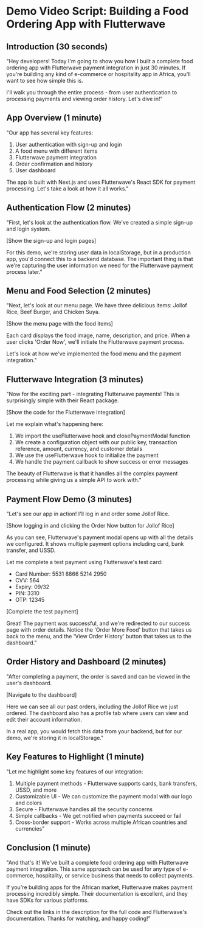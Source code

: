# Demo Video Script: Building a Food Ordering App with Flutterwave

## Introduction (30 seconds)
"Hey developers! Today I'm going to show you how I built a complete food ordering app with Flutterwave payment integration in just 30 minutes. If you're building any kind of e-commerce or hospitality app in Africa, you'll want to see how simple this is.

I'll walk you through the entire process - from user authentication to processing payments and viewing order history. Let's dive in!"

## App Overview (1 minute)
"Our app has several key features:
1. User authentication with sign-up and login
2. A food menu with different items
3. Flutterwave payment integration
4. Order confirmation and history
5. User dashboard

The app is built with Next.js and uses Flutterwave's React SDK for payment processing. Let's take a look at how it all works."

## Authentication Flow (2 minutes)
"First, let's look at the authentication flow. We've created a simple sign-up and login system.

[Show the sign-up and login pages]

For this demo, we're storing user data in localStorage, but in a production app, you'd connect this to a backend database. The important thing is that we're capturing the user information we need for the Flutterwave payment process later."

## Menu and Food Selection (2 minutes)
"Next, let's look at our menu page. We have three delicious items: Jollof Rice, Beef Burger, and Chicken Suya.

[Show the menu page with the food items]

Each card displays the food image, name, description, and price. When a user clicks 'Order Now', we'll initiate the Flutterwave payment process.

Let's look at how we've implemented the food menu and the payment integration."

## Flutterwave Integration (3 minutes)
"Now for the exciting part - integrating Flutterwave payments! This is surprisingly simple with their React package.

[Show the code for the Flutterwave integration]

Let me explain what's happening here:
1. We import the useFlutterwave hook and closePaymentModal function
2. We create a configuration object with our public key, transaction reference, amount, currency, and customer details
3. We use the useFlutterwave hook to initialize the payment
4. We handle the payment callback to show success or error messages

The beauty of Flutterwave is that it handles all the complex payment processing while giving us a simple API to work with."

## Payment Flow Demo (3 minutes)
"Let's see our app in action! I'll log in and order some Jollof Rice.

[Show logging in and clicking the Order Now button for Jollof Rice]

As you can see, Flutterwave's payment modal opens up with all the details we configured. It shows multiple payment options including card, bank transfer, and USSD.

Let me complete a test payment using Flutterwave's test card:
- Card Number: 5531 8866 5214 2950
- CVV: 564
- Expiry: 09/32
- PIN: 3310
- OTP: 12345

[Complete the test payment]

Great! The payment was successful, and we're redirected to our success page with order details. Notice the 'Order More Food' button that takes us back to the menu, and the 'View Order History' button that takes us to the dashboard."

## Order History and Dashboard (2 minutes)
"After completing a payment, the order is saved and can be viewed in the user's dashboard.

[Navigate to the dashboard]

Here we can see all our past orders, including the Jollof Rice we just ordered. The dashboard also has a profile tab where users can view and edit their account information.

In a real app, you would fetch this data from your backend, but for our demo, we're storing it in localStorage."

## Key Features to Highlight (1 minute)
"Let me highlight some key features of our integration:
1. Multiple payment methods - Flutterwave supports cards, bank transfers, USSD, and more
2. Customizable UI - We can customize the payment modal with our logo and colors
3. Secure - Flutterwave handles all the security concerns
4. Simple callbacks - We get notified when payments succeed or fail
5. Cross-border support - Works across multiple African countries and currencies"

## Conclusion (1 minute)
"And that's it! We've built a complete food ordering app with Flutterwave payment integration. This same approach can be used for any type of e-commerce, hospitality, or service business that needs to collect payments.

If you're building apps for the African market, Flutterwave makes payment processing incredibly simple. Their documentation is excellent, and they have SDKs for various platforms.

Check out the links in the description for the full code and Flutterwave's documentation. Thanks for watching, and happy coding!"
